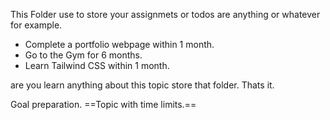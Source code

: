 
This Folder use to store your assignmets or todos are anything or whatever for example.
- Complete a portfolio webpage within 1 month.
- Go to the Gym for 6 months.
- Learn Tailwind CSS within 1 month.

are you learn anything about this topic store that folder. Thats it.

Goal preparation.
==Topic with time limits.==



